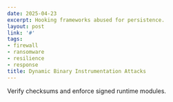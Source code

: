 ```yaml
---
date: 2025-04-23
excerpt: Hooking frameworks abused for persistence.
layout: post
link: '#'
tags:
- firewall
- ransomware
- resilience
- response
title: Dynamic Binary Instrumentation Attacks
---
```

Verify checksums and enforce signed runtime modules.
